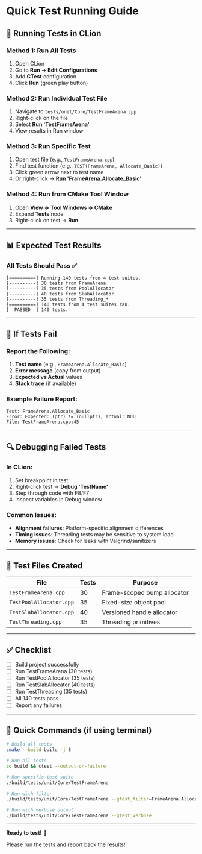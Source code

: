 # Quick Test Running Guide

## 🚀 Running Tests in CLion

### Method 1: Run All Tests
1. Open CLion
2. Go to **Run → Edit Configurations**
3. Add **CTest** configuration
4. Click **Run** (green play button)

### Method 2: Run Individual Test File
1. Navigate to `tests/unit/Core/TestFrameArena.cpp`
2. Right-click on the file
3. Select **Run 'TestFrameArena'**
4. View results in Run window

### Method 3: Run Specific Test
1. Open test file (e.g., `TestFrameArena.cpp`)
2. Find test function (e.g., `TEST(FrameArena, Allocate_Basic)`)
3. Click green arrow next to test name
4. Or right-click → **Run 'FrameArena.Allocate_Basic'**

### Method 4: Run from CMake Tool Window
1. Open **View → Tool Windows → CMake**
2. Expand **Tests** node
3. Right-click on test → **Run**

---

## 📊 Expected Test Results

### All Tests Should Pass ✅

```
[==========] Running 140 tests from 4 test suites.
[----------] 30 tests from FrameArena
[----------] 35 tests from PoolAllocator
[----------] 40 tests from SlabAllocator
[----------] 35 tests from Threading_*
[==========] 140 tests from 4 test suites ran.
[  PASSED  ] 140 tests.
```

---

## 🐛 If Tests Fail

### Report the Following:
1. **Test name** (e.g., `FrameArena.Allocate_Basic`)
2. **Error message** (copy from output)
3. **Expected vs Actual** values
4. **Stack trace** (if available)

### Example Failure Report:
```
Test: FrameArena.Allocate_Basic
Error: Expected: (ptr) != (nullptr), actual: NULL
File: TestFrameArena.cpp:45
```

---

## 🔍 Debugging Failed Tests

### In CLion:
1. Set breakpoint in test
2. Right-click test → **Debug 'TestName'**
3. Step through code with F8/F7
4. Inspect variables in Debug window

### Common Issues:
- **Alignment failures**: Platform-specific alignment differences
- **Timing issues**: Threading tests may be sensitive to system load
- **Memory issues**: Check for leaks with Valgrind/sanitizers

---

## 📝 Test Files Created

| File | Tests | Purpose |
|------|-------|---------|
| `TestFrameArena.cpp` | 30 | Frame-scoped bump allocator |
| `TestPoolAllocator.cpp` | 35 | Fixed-size object pool |
| `TestSlabAllocator.cpp` | 40 | Versioned handle allocator |
| `TestThreading.cpp` | 35 | Threading primitives |

---

## ✅ Checklist

- [ ] Build project successfully
- [ ] Run TestFrameArena (30 tests)
- [ ] Run TestPoolAllocator (35 tests)
- [ ] Run TestSlabAllocator (40 tests)
- [ ] Run TestThreading (35 tests)
- [ ] All 140 tests pass
- [ ] Report any failures

---

## 🎯 Quick Commands (if using terminal)

```bash
# Build all tests
cmake --build build -j 8

# Run all tests
cd build && ctest --output-on-failure

# Run specific test suite
./build/tests/unit/Core/TestFrameArena

# Run with filter
./build/tests/unit/Core/TestFrameArena --gtest_filter=FrameArena.Allocate_*

# Run with verbose output
./build/tests/unit/Core/TestFrameArena --gtest_verbose
```

---

**Ready to test!** 🚀

Please run the tests and report back the results!
